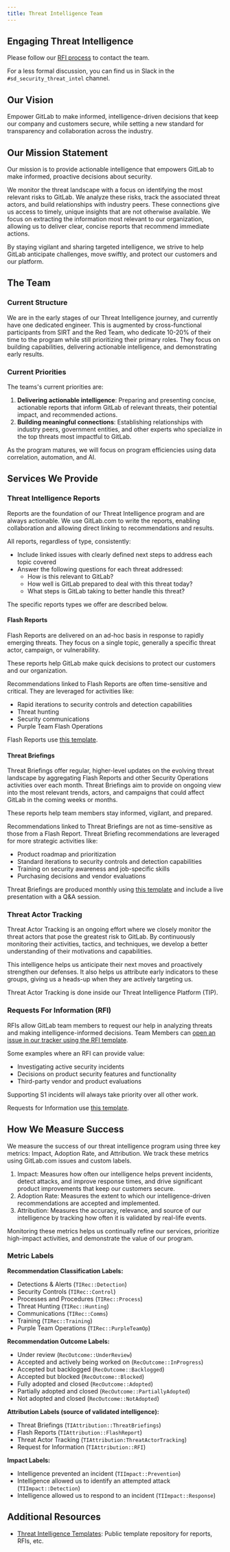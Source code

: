```yaml
---
title: Threat Intelligence Team
---
```


## Engaging Threat Intelligence

Please follow our [RFI process](#requests-for-information-rfi) to contact the team.

For a less formal discussion, you can find us in Slack in the `#sd_security_threat_intel` channel.

## Our Vision

Empower GitLab to make informed, intelligence-driven decisions that keep our company and customers secure, while setting a new standard for transparency and collaboration across the industry.

## Our Mission Statement

Our mission is to provide actionable intelligence that empowers GitLab to make informed, proactive decisions about security.

We monitor the threat landscape with a focus on identifying the most relevant risks to GitLab. We analyze these risks, track the associated threat actors, and build relationships with industry peers. These connections give us access to timely, unique insights that are not otherwise available. We focus on extracting the information most relevant to our organization, allowing us to deliver clear, concise reports that recommend immediate actions.

By staying vigilant and sharing targeted intelligence, we strive to help GitLab anticipate challenges, move swiftly, and protect our customers and our platform.

## The Team

### Current Structure

We are in the early stages of our Threat Intelligence journey, and currently have one dedicated engineer. This is augmented by cross-functional participants from SIRT and the Red Team, who dedicate 10-20% of their time to the program while still prioritizing their primary roles. They focus on building capabilities, delivering actionable intelligence, and demonstrating early results.

### Current Priorities

The teams's current priorities are:

1. **Delivering actionable intelligence**: Preparing and presenting concise, actionable reports that inform GitLab of relevant threats, their potential impact, and recommended actions.
1. **Building meaningful connections**: Establishing relationships with industry peers, government entities, and other experts who specialize in the top threats most impactful to GitLab.

As the program matures, we will focus on program efficiencies using data correlation, automation, and AI.

## Services We Provide

### Threat Intelligence Reports

Reports are the foundation of our Threat Intelligence program and are always actionable. We use GitLab.com to write the reports, enabling collaboration and allowing direct linking to recommendations and results.

All reports, regardless of type, consistently:

- Include linked issues with clearly defined next steps to address each topic covered
- Answer the following questions for each threat addressed:
  - How is this relevant to GitLab?
  - How well is GitLab prepared to deal with this threat today?
  - What steps is GitLab taking to better handle this threat?

The specific reports types we offer are described below.

#### Flash Reports

Flash Reports are delivered on an ad-hoc basis in response to rapidly emerging threats. They focus on a single topic, generally a specific threat actor, campaign, or vulnerability.

These reports help GitLab make quick decisions to protect our customers and our organization.

Recommendations linked to Flash Reports are often time-sensitive and critical. They are leveraged for activities like:

- Rapid iterations to security controls and detection capabilities
- Threat hunting
- Security communications
- Purple Team Flash Operations

Flash Reports use [this template](https://gitlab.com/gitlab-com/gl-security/security-operations/threat-intelligence-public/resources/threat-intelligence-templates/-/blob/main/.gitlab/issue_templates/flash_report.md?ref_type=heads).

#### Threat Briefings

Threat Briefings offer regular, higher-level updates on the evolving threat landscape by aggregating Flash Reports and other Security Operations activities over each month. Threat Briefings aim to provide on ongoing view into the most relevant trends, actors, and campaigns that could affect GitLab in the coming weeks or months.

These reports help team members stay informed, vigilant, and prepared.

Recommendations linked to Threat Briefings are not as time-sensitive as those from a Flash Report. Threat Briefing recommendations are leveraged for more strategic activities like:

- Product roadmap and prioritization
- Standard iterations to security controls and detection capabilities
- Training on security awareness and job-specific skills
- Purchasing decisions and vendor evaluations

Threat Briefings are produced monthly using [this template](https://gitlab.com/gitlab-com/gl-security/security-operations/threat-intelligence-public/resources/threat-intelligence-templates/-/blob/main/.gitlab/issue_templates/threat_briefings.md?ref_type=heads) and include a live presentation with a Q&A session.

### Threat Actor Tracking

Threat Actor Tracking is an ongoing effort where we closely monitor the threat actors that pose the greatest risk to GitLab. By continuously monitoring their activities, tactics, and techniques, we develop a better understanding of their motivations and capabilities.

This intelligence helps us anticipate their next moves and proactively strengthen our defenses. It also helps us attribute early indicators to these groups, giving us a heads-up when they are actively targeting us.

Threat Actor Tracking is done inside our Threat Intelligence Platform (TIP).

### Requests For Information (RFI)

RFIs allow GitLab team members to request our help in analyzing threats and making intelligence-informed decisions. Team Members can [open an issue in our tracker using the RFI template](https://gitlab.com/gitlab-com/gl-security/security-operations/threat-intelligence/threat-intelligence-issue-tracker/-/issues/new).

Some examples where an RFI can provide value:

- Investigating active security incidents
- Decisions on product security features and functionality
- Third-party vendor and product evaluations

Supporting S1 incidents will always take priority over all other work.

Requests for Information use [this template](https://gitlab.com/gitlab-com/gl-security/security-operations/threat-intelligence-public/resources/threat-intelligence-templates/-/blob/main/.gitlab/issue_templates/rfi.md?ref_type=heads).

## How We Measure Success

We measure the success of our threat intelligence program using three key metrics: Impact, Adoption Rate, and Attribution. We track these metrics using GitLab.com issues and custom labels.

1. Impact: Measures how often our intelligence helps prevent incidents, detect attacks, and improve response times, and drive significant product improvements that keep our customers secure.
1. Adoption Rate: Measures the extent to which our intelligence-driven recommendations are accepted and implemented.
1. Attribution: Measures the accuracy, relevance, and source of our intelligence by tracking how often it is validated by real-life events.

Monitoring these metrics helps us continually refine our services, prioritize high-impact activities, and demonstrate the value of our program.

### Metric Labels

**Recommendation Classification Labels:**

- Detections & Alerts (`TIRec::Detection`)
- Security Controls (`TIRec::Control`)
- Processes and Procedures (`TIRec::Process`)
- Threat Hunting (`TIRec::Hunting`)
- Communications (`TIRec::Comms`)
- Training (`TIRec::Training`)
- Purple Team Operations (`TIRec::PurpleTeamOp`)

**Recommendation Outcome Labels:**

- Under review (`RecOutcome::UnderReview`)
- Accepted and actively being worked on (`RecOutcome::InProgress`)
- Accepted but backlogged (`RecOutcome::Backlogged`)
- Accepted but blocked (`RecOutcome::Blocked`)
- Fully adopted and closed (`RecOutcome::Adopted`)
- Partially adopted and closed (`RecOutcome::PartiallyAdopted`)
- Not adopted and closed (`RecOutcome::NotAdopted`)

**Attribution Labels (source of validated intelligence):**

- Threat Briefings (`TIAttribution::ThreatBriefings`)
- Flash Reports (`TIAttribution::FlashReport`)
- Threat Actor Tracking (`TIAttribution:ThreatActorTracking`)
- Request for Information (`TIAttribution::RFI`)

**Impact Labels:**

- Intelligence prevented an incident (`TIImpact::Prevention`)
- Intelligence allowed us to identify an attempted attack (`TIImpact::Detection`)
- Intelligence allowed us to respond to an incident (`TIImpact::Response`)

## Additional Resources

- [Threat Intelligence Templates](https://gitlab.com/gitlab-com/gl-security/security-operations/threat-intelligence-public/resources/threat-intelligence-templates): Public template repository for reports, RFIs, etc.
